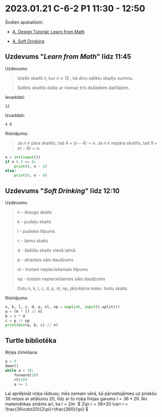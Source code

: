 # 2023.01.21 C-6-2 P1 11:30 - 12:50

Šodien apskatīsim:

* [A. Design Tutorial: Learn from Math](https://codeforces.com/problemset/problem/472/A)

* [A. Soft Drinking](https://codeforces.com/problemset/problem/151/A)

## Uzdevums "*Learn from Math*" līdz 11:45

Uzdevums:

> Izteikt skaitli $n$, kur $n \geq 12$ , kā divu saliktu skaitļu summu.
> 
> Salikts skaitlis dalās ar vismaz trīs dažādiem dalītājiem.

Ievaddati:

```
12
```

Izvaddati:

```
4 8
```

Risinājums:

> Ja $n$ ir pāra skaitlis, tad $4+(n-4)=n$. Ja $n$ ir nepāra skaitlis, tad $9+(n-9) = n$.

```python
n = int(input())
if n % 2 == 0:
    print(4, n - 4)
else:
    print(9, n - 9)
```

## Uzdevums "*Soft Drinking*" līdz 12:10

Uzdevums:

> n - draugu skaits
> 
> k - pudeļu skaits
> 
> l - pudeles tilpums
> 
> c - laimu skaits
> 
> d - šķēlišu skaits vienā laimā
> 
> p - atrastais sāls daudzums
> 
> nl - tostam nepieciešamais tilpums
> 
> np - tostam nepieciešamais sāls daudzums
> 
> Dots n, k, l, c, d, p, nl, np, jāizrēķina maks. tostu skaits.

Risinājums:

```python
n, k, l, c, d, p, nl, np = map(int, input().split())
a = (k * l) // nl
b = c * d
c = p // np
print(min(a, b, c) // n)
```

## Turtle bibliotēka

Riņķa zīmēšana

```python
a = 0
down()
while a < 36:
    forward(20)
    rt(10)
    a += 1
```

Lai aprēķināt riņķa rādiusu, mēs ņemam vērā, kā pārvietojāmies uz priekšu 36 reizes ar attālumu 20, līdz ar to riņķa līnijas garums $l = 36*20$. No matemātikas zināms arī, ka $l = 2\pi r$. $ 2\pi r = 36*20 \rarr r = \frac{36\cdot20}{2\pi}=\frac{360}{\pi}
$ 



